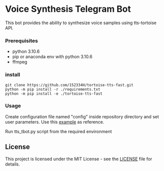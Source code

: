 # Voice Synthesis Telegram Bot
This bot provides the ability to synthesize voice samples using tts-tortoise API.
### Prerequisites
 * python 3.10.6
 * pip or anaconda env with python 3.10.6
 * ffmpeg

### install
```
git clone https://github.com/152334H/tortoise-tts-fast.git
python -m pip install -r ./requirements.txt
python -m pip install -e ./tortoise-tts-fast
```

### Usage
Create configuration file named "config" inside repository directory
and set user parameters. Use this [example](config_example) as reference.

Run tts_tbot.py script from the required environment

## License
This project is licensed under the MIT License - see the [LICENSE](LICENSE) file for details.
